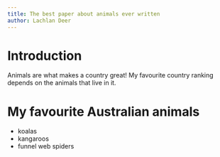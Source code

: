 ```yaml
---
title: The best paper about animals ever written
author: Lachlan Deer
---
```


# Introduction

Animals are what makes a country great!
My favourite country ranking depends on the animals that live in it.

# My favourite Australian animals

* koalas
* kangaroos
* funnel web spiders 

